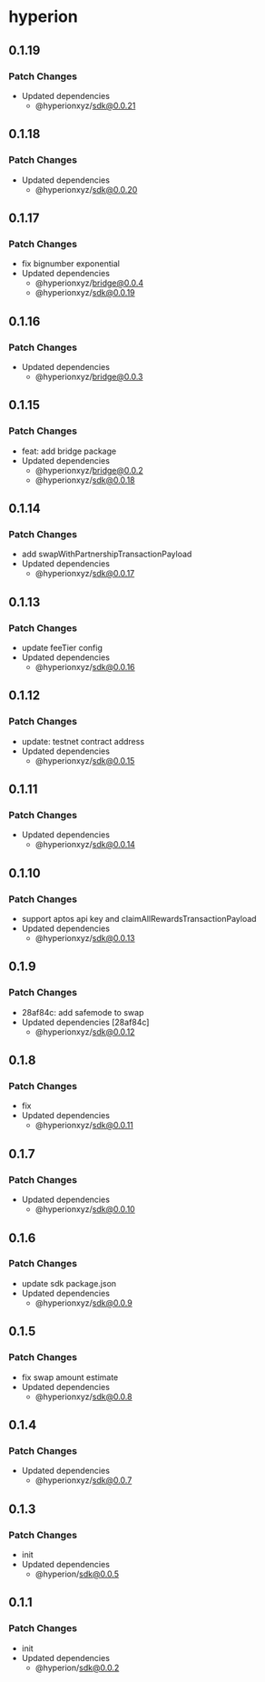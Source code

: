 # hyperion

## 0.1.19

### Patch Changes

- Updated dependencies
  - @hyperionxyz/sdk@0.0.21

## 0.1.18

### Patch Changes

- Updated dependencies
  - @hyperionxyz/sdk@0.0.20

## 0.1.17

### Patch Changes

- fix bignumber exponential
- Updated dependencies
  - @hyperionxyz/bridge@0.0.4
  - @hyperionxyz/sdk@0.0.19

## 0.1.16

### Patch Changes

- Updated dependencies
  - @hyperionxyz/bridge@0.0.3

## 0.1.15

### Patch Changes

- feat: add bridge package
- Updated dependencies
  - @hyperionxyz/bridge@0.0.2
  - @hyperionxyz/sdk@0.0.18

## 0.1.14

### Patch Changes

- add swapWithPartnershipTransactionPayload
- Updated dependencies
  - @hyperionxyz/sdk@0.0.17

## 0.1.13

### Patch Changes

- update feeTier config
- Updated dependencies
  - @hyperionxyz/sdk@0.0.16

## 0.1.12

### Patch Changes

- update: testnet contract address
- Updated dependencies
  - @hyperionxyz/sdk@0.0.15

## 0.1.11

### Patch Changes

- Updated dependencies
  - @hyperionxyz/sdk@0.0.14

## 0.1.10

### Patch Changes

- support aptos api key and claimAllRewardsTransactionPayload
- Updated dependencies
  - @hyperionxyz/sdk@0.0.13

## 0.1.9

### Patch Changes

- 28af84c: add safemode to swap
- Updated dependencies [28af84c]
  - @hyperionxyz/sdk@0.0.12

## 0.1.8

### Patch Changes

- fix
- Updated dependencies
  - @hyperionxyz/sdk@0.0.11

## 0.1.7

### Patch Changes

- Updated dependencies
  - @hyperionxyz/sdk@0.0.10

## 0.1.6

### Patch Changes

- update sdk package.json
- Updated dependencies
  - @hyperionxyz/sdk@0.0.9

## 0.1.5

### Patch Changes

- fix swap amount estimate
- Updated dependencies
  - @hyperionxyz/sdk@0.0.8

## 0.1.4

### Patch Changes

- Updated dependencies
  - @hyperionxyz/sdk@0.0.7

## 0.1.3

### Patch Changes

- init
- Updated dependencies
  - @hyperion/sdk@0.0.5

## 0.1.1

### Patch Changes

- init
- Updated dependencies
  - @hyperion/sdk@0.0.2

